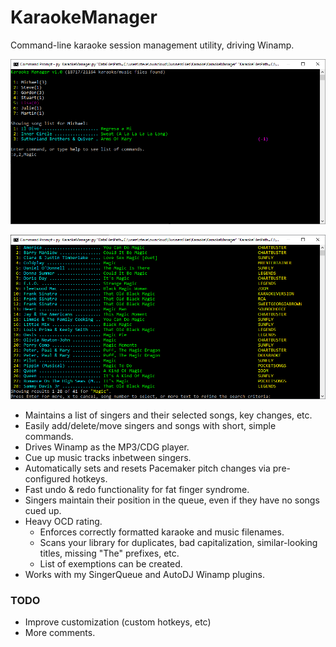 # KaraokeManager

Command-line karaoke session management utility, driving Winamp.

![KaraokeManager1](/media/karaokeManagerScreenshot1.png?raw=true)

![KaraokeManager2](/media/karaokeManagerScreenshot2.png?raw=true)

- Maintains a list of singers and their selected songs, key changes, etc.
- Easily add/delete/move singers and songs with short, simple commands.
- Drives Winamp as the MP3/CDG player.
- Cue up music tracks inbetween singers.
- Automatically sets and resets Pacemaker pitch changes via pre-configured hotkeys.
- Fast undo & redo functionality for fat finger syndrome.
- Singers maintain their position in the queue, even if they have no songs cued up.
- Heavy OCD rating.
  - Enforces correctly formatted karaoke and music filenames.
  - Scans your library for duplicates, bad capitalization, similar-looking titles, missing "The" prefixes, etc.
  - List of exemptions can be created.
- Works with my SingerQueue and AutoDJ Winamp plugins.

### TODO

- Improve customization (custom hotkeys, etc)
- More comments.
